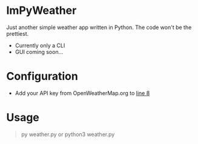 # ImPyWeather
Just another simple weather app written in Python. The code won't be the prettiest.
- Currently only a CLI
- GUI coming soon...
# Configuration
- Add your API key from OpenWeatherMap.org to [line 8](https://github.com/SoniC-1337/ImPyWeather/blob/main/weather.py#L8)
# Usage
>py weather.py 
or
>python3 weather.py

